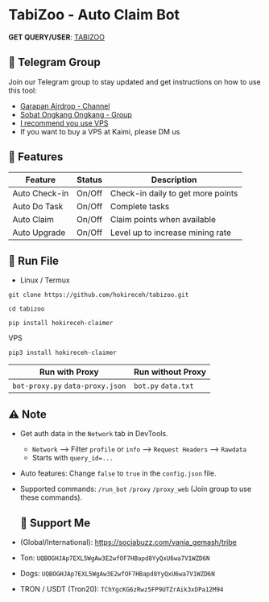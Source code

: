 # TabiZoo - Auto Claim Bot

**GET QUERY/USER**: [TABIZOO](https://t.me/tabizoobot/tabizoo?startapp=1170158500)

## 📢 Telegram Group

Join our Telegram group to stay updated and get instructions on how to use this tool:

- [Garapan Airdrop - Channel](https://t.me/garapanairdrop_indonesia)
- [Sobat Ongkang Ongkang - Group](https://t.me/ongkang_ongkang)
- [I recommend you use VPS](https://console.idcloudhost.com/referral/1n60rk)
- If you want to buy a VPS at Kaimi, please DM us

## 🌟 Features

| Feature       | Status | Description                       |
| ------------- | ------ | --------------------------------- |
| Auto Check-in | On/Off | Check-in daily to get more points |
| Auto Do Task  | On/Off | Complete tasks                    |
| Auto Claim    | On/Off | Claim points when available       |
| Auto Upgrade  | On/Off | Level up to increase mining rate  |

## 🚀 Run File
- Linux / Termux
```
git clone https://github.com/hokireceh/tabizoo.git
```
```
cd tabizoo
```
```
pip install hokireceh-claimer
```

VPS
```
pip3 install hokireceh-claimer
```

| Run with Proxy                   | Run without Proxy   |
| -------------------------------- | ------------------- |
| `bot-proxy.py` `data-proxy.json` | `bot.py` `data.txt` |

## ⚠️ Note

- Get auth data in the `Network` tab in DevTools.
  - `Network` --> Filter `profile` or `info` --> `Request Headers` --> `Rawdata`
  - Starts with `query_id=...`
- Auto features: Change `false` to `true` in the `config.json` file.
- Supported commands: `/run_bot` `/proxy` `/proxy_web` (Join group to use these commands).

  ## 💱 Support Me

- (Global/International): https://sociabuzz.com/vania_gemash/tribe
- Ton: ```UQBOGHJAp7EXL5WgAw3E2wfOF7HBapd8YyQxU6wa7V1WZD6N```
- Dogs: ```UQBOGHJAp7EXL5WgAw3E2wfOF7HBapd8YyQxU6wa7V1WZD6N```
- TRON / USDT (Tron20): ```TChYgcKG6zRwz5FP9UTZrAik3xDPa12M94```


